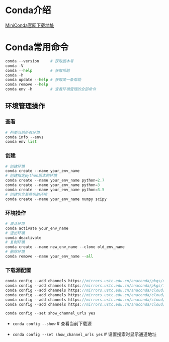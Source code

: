 # Conda介绍

[MiniConda官网下载地址](https://docs.conda.io/en/latest/miniconda.html)

# Conda常用命令

```python
conda --version		# 获取版本号
conda -V			
conda --help		# 获取帮助
conda -h
conda update --help	# 获取某一条帮助
conda remove --help
conda env -h		# 查看环境管理的全部命令
```

## 环境管理操作

### 查看

```python
# 列举当前所有环境
conda info --envs
conda env list
```

### 创建

```python
# 创建环境
conda create --name your_env_name
# 创建指定python版本的环境
conda create --name your_env_name python=2.7
conda create --name your_env_name python=3
conda create --name your_env_name python=3.5
# 创建包含某些包的环境
conda create --name your_env_name numpy scipy
```

### 环境操作

```python
# 激活环境
conda activate your_env_name
# 退出环境
conda deactivate 
# 复制环境
conda create --name new_env_name --clone old_env_name 
# 删除环境
conda remove --name your_env_name --all
```

### 下载源配置

```csharp
conda config --add channels https://mirrors.ustc.edu.cn/anaconda/pkgs/main/
conda config --add channels https://mirrors.ustc.edu.cn/anaconda/pkgs/free/
conda config --add channels https://mirrors.ustc.edu.cn/anaconda/cloud/conda-forge/
conda config --add channels https://mirrors.ustc.edu.cn/anaconda/cloud/msys2/
conda config --add channels https://mirrors.ustc.edu.cn/anaconda/cloud/bioconda/
conda config --add channels https://mirrors.ustc.edu.cn/anaconda/cloud/menpo/

conda config --set show_channel_urls yes
```

- `conda config --show`		# 查看当前下载源

- `conda config --set show_channel_urls yes`		# 设置搜索时显示通道地址